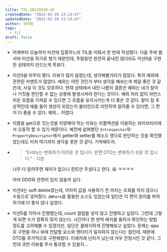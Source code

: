 ```yaml
---
title: TIL-20210319~20
createdDate: "2021-03-20 23:14:47"
updatedDate: "2021-03-20 23:14:47"
author: 정대화
tags:
  - til
draft: false
---
```


- 어제부터 오늘까지 미션에 집중하느라 TIL을 미뤄서 한 번에 작성했다. 다음 주에 웹 서버 미션을 하기로 했기 때문인데, 주말동안 완전히 끝내진 않더라도 미션6을 구현한 상태까지 만드는게 목표다.

- 미션3을 마무리 했다. 리뷰가 많이 달렸는데, 생각해볼거리가 많았다. 특히 예외에 관련된 커맨트가 많았다. 예외는 어떤 것인가 부터 생각을 해보는게 제일 좋은 것 같은데, 사실 이 것도 모호하다. 현재 상태에서 내린 나름의 결론은 예외는 내가 참이나 거짓을 판단할 수 없는 상황에 발생시켜야 한다는 것이다. 예외 처리 없이 자연스러운 흐름을 가져갈 수 있으면 그 흐름을 유지시키는게 더 좋은 것 같다. 말이 참 추상적인데 예를 들어 생성이 되었는지 불리언으로 리턴하여 알려줄 수 있다면, 그 편이 더 좋을 수 있다. 예외... 어렵다.

- 이름을 get으로 짓는것을 지양해야 하는 이유는 리플랙션을 이용하는 라이브러리에서 오동작 할 수 있기 때문이다. 예전에 살펴봤던 `Introspector`와 `PropertyDescriptor`에서 getter와 setter를 메소드 명으로 판단하는 것을 확인했었는데도 미처 여기까지 생각을 못한 것 같다. 기억해두자.

- > "Entity는 변화하기 어려운 것 입니다. 반면 DTO는 변화하기 쉬운 것 입니다." - 디온

  너무 다 알려주면 재미가 없으니 힌트만 주셨다고 한다. 😫 ㅋㅋㅋㅋ

  아마 DDD와 관련이 있지 않을까 싶다.

- 미션4는 soft delete였는데, 어차피 값을 사용하기 전 까지는 조회를 하지 않으니 수동으로 넣어줬다. `@Where`을 활용한 소스도 있었는데 일단은 이 편이 원리를 파악하기에 더 좋지 않나 싶었다.

- 미션5를 이어서 진행했는데, count 컬럼을 넣지 않고 진행하고 싶었다. 그런데 그렇게 되면 수가 정확히 맞지 않는다. 시간마다 한 번씩 배치를 돌려서 확인하는 방법 정도를 고려해볼 수 있겠지만, 일단은 클래식하게 진행해보고 싶었다. 문제는 ajax로 구현을 하니 뷰에 전달할 요소와 엔티티가 일치하지 않는다는 점인데, 때문에 DTO를 추가적으로 구현해줬다. 이래저래 난리가 났는데 겨우 진정시킨 것 같다. 그런데 과연 리뷰를 무사 통과할 수 있을지...
